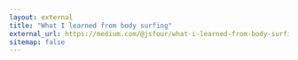 ```yaml
---
layout: external
title: "What I learned from body surfing"
external_url: https://medium.com/@jsfour/what-i-learned-from-body-surfing-a43eb1d3e01c#.b46zgdlvc
sitemap: false
---
```

